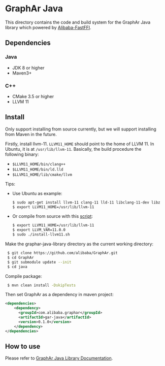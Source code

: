 # GraphAr Java

This directory contains the code and build system for the GraphAr Java library which powered by [Alibaba-FastFFI](https://github.com/alibaba/fastFFI).

## Dependencies

### Java

- JDK 8 or higher
- Maven3+

### C++

- CMake 3.5 or higher
- LLVM 11

## Install

Only support installing from source currently, but we will support installing from Maven in the future.

Firstly, install llvm-11. `LLVM11_HOME` should point to the home of LLVM 11. In Ubuntu, it is at `/usr/lib/llvm-11`. Basically, the build procedure the following binary:

- `$LLVM11_HOME/bin/clang++`
- `$LLVM11_HOME/bin/ld.lld`
- `$LLVM11_HOME/lib/cmake/llvm`


Tips:
- Use Ubuntu as example:

  ```bash
  $ sudo apt-get install llvm-11 clang-11 lld-11 libclang-11-dev libz-dev -y
  $ export LLVM11_HOME=/usr/lib/llvm-11
  ```

- Or compile from source with this [script](https://github.com/alibaba/fastFFI/blob/main/docker/install-llvm11.sh):
  ```bash
  $ export LLVM11_HOME=/usr/lib/llvm-11
  $ export LLVM_VAR=11.0.0
  $ sudo ./install-llvm11.sh
  ```

Make the graphar-java-library directory as the current working directory:

 ```bash
  $ git clone https://github.com/alibaba/GraphAr.git
  $ cd GraphAr
  $ git submodule update --init
  $ cd java
```

Compile package:

```bash
 $ mvn clean install -DskipTests
```

Then set GraphAr as a dependency in maven project:

```xml
<dependencies>
    <dependency>
      <groupId>com.alibaba.graphar</groupId>
      <artifactId>gar-java</artifactId>
      <version>0.1.0</version>
    </dependency>
</dependencies>
```

## How to use

Please refer to [GraphAr Java Library Documentation](https://alibaba.github.io/GraphAr/user-guide/java-lib.html).